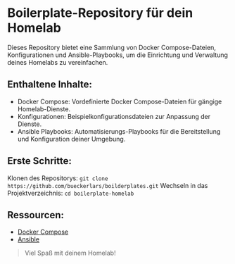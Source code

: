 # Boilerplate-Repository für dein Homelab

Dieses Repository bietet eine Sammlung von Docker Compose-Dateien, Konfigurationen und Ansible-Playbooks, um die Einrichtung und Verwaltung deines Homelabs zu vereinfachen.

## Enthaltene Inhalte:
- Docker Compose: Vordefinierte Docker Compose-Dateien für gängige Homelab-Dienste.
- Konfigurationen: Beispielkonfigurationsdateien zur Anpassung der Dienste.
- Ansible Playbooks: Automatisierungs-Playbooks für die Bereitstellung und Konfiguration deiner Umgebung.

## Erste Schritte:

Klonen des Repositorys: `git clone https://github.com/bueckerlars/boilderplates.git`
Wechseln in das Projektverzeichnis: `cd boilerplate-homelab`

## Ressourcen:

- [Docker Compose](https://docs.docker.com/compose/)
- [Ansible](https://www.redhat.com/en/technologies/management/ansible)

> Viel Spaß mit deinem Homelab!

